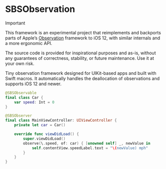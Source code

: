 # SBSObservation

> [!IMPORTANT]
> This framework is an experimental project that reimplements and backports parts of Apple’s [Observation](https://github.com/swiftlang/swift/tree/main/stdlib/public/Observation/Sources/Observation) framework to iOS 12, with similar internals and a more ergonomic API.
> 
> The source code is provided for inspirational purposes and as-is, without any guarantees of correctness, stability, or future maintenance. Use it at your own risk.

Tiny observation framework designed for UIKit-based apps and built with Swift macros. It automatically handles the deallocation of observations and supports iOS 12 and newer.

```swift
@SBSObservable
final class Car {
    var speed: Int = 0
}

@SBSObserver
final class MainViewController: UIViewController {
    private let car = Car()

    override func viewDidLoad() {
        super.viewDidLoad()
        observe(\.speed, of: car) { [unowned self] _, newValue in
            self.contentView.speedLabel.text = "\(newValue) mph"
        }
    }
}
```
